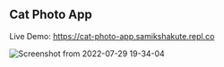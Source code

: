 ## Cat Photo App
Live Demo: https://cat-photo-app.samikshakute.repl.co

![Screenshot from 2022-07-29 19-34-04](https://user-images.githubusercontent.com/102016448/181777336-17075729-4b7e-4fd4-9097-b74ab9dd7078.png)
